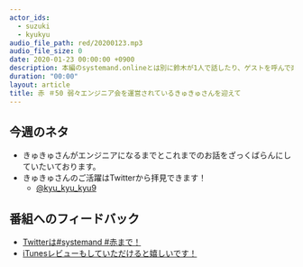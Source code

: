 ```yaml
---
actor_ids:
  - suzuki  
  - kyukyu  
audio_file_path: red/20200123.mp3
audio_file_size: 0
date: 2020-01-23 00:00:00 +0900
description: 本編のsystemand.onlineとは別に鈴木が1人で話したり、ゲストを呼んで楽しくおしゃべりしちゃおう！っていうPodcastです！鈴木の近況をつらつら話させていただいております。本日は弱々エンジニア会等のコミュニティを運営されているきゅきゅさんをゲストに迎えてお送りします。
duration: "00:00"
layout: article
title: 赤 ＃50 弱々エンジニア会を運営されているきゅきゅさんを迎えて
---
```

## 今週のネタ
* きゅきゅさんがエンジニアになるまでとこれまでのお話をざっくばらんにしていたいております。
* きゅきゅさんのご活躍はTwitterから拝見できます！
  * [@kyu_kyu_kyu9](https://twitter.com/kyu_kyu_kyu9)

## 番組へのフィードバック
* [Twitterは#systemand #赤まで！](https://twitter.com/search?q=%23systemand)
* [iTunesレビューもしていただけると嬉しいです！](https://itunes.apple.com/jp/podcast/systemand-online/id1205168408?mt=2)


